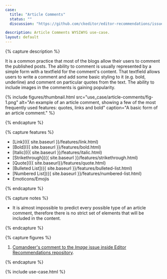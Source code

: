 ```yaml
---
case:
  title: "Article Comments"
  status: ""
  discussion: "https://github.com/ckeditor/editor-recommendations/issues/42"

description: Article Comments WYSIWYG use-case.
layout: default
---
```


{% capture description %}

It is a common practice that most of the blogs allow their users to comment the published posts. The ability to comment is usually represented by a simple form with a textfield for the comment's content. That textfield allows users to write a comment and add some basic styling to it (e.g. bold, underline) and comment on particular quotes from the text. The ability to include images in the comments is gaining popularity.

{% include figures/thumbnail.html src="use_case/article-comments/fig-1.png" alt="An example of an article comment, showing a few of the most frequently used features: quotes, links and bold" caption="A basic form of an article comment." %}

{% endcapture %}

{% capture features %}

* [Link]({{ site.baseurl }}/features/link.html)
* [Bold]({{ site.baseurl }}/features/bold.html)
* [Italic]({{ site.baseurl }}/features/italic.html)
* [Strikethrough]({{ site.baseurl }}/features/strikethrough.html)
* [Quote]({{ site.baseurl}}/features/quote.html)
* [Bulleted List]({{ site.baseurl }}/features/bulleted-list.html)
* [Numbered List]({{ site.baseurl }}/features/numbered-list.html)
* Emoticons/Emojis

{% endcapture %}

{% capture notes %}

* It is almost impossible to predict every possible type of an article comment, therefore there is no strict set of elements that will be included in the content.

{% endcapture %}

{% capture figures %}

1. <a id="fig-ref1"></a>[Comandeer's comment to the	<i>Image</i> issue inside Editor Recommendations repository](https://github.com/ckeditor/editor-recommendations/issues/14#issuecomment-191782619).

{% endcapture %}

{% include use-case.html %}
